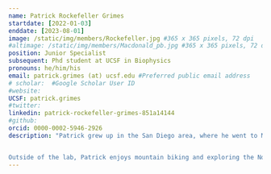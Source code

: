 ```yaml
---
name: Patrick Rockefeller Grimes
startdate: [2022-01-03]
enddate: [2023-08-01]
image: /static/img/members/Rockefeller.jpg #365 x 365 pixels, 72 dpi
#altimage: /static/img/members/Macdonald_pb.jpg #365 x 365 pixels, 72 dpi
position: Junior Specialist
subsequent: Phd student at UCSF in Biophysics
pronouns: he/him/his
email: patrick.grimes (at) ucsf.edu #Preferred public email address
# scholar:  #Google Scholar User ID
#website:
UCSF: patrick.grimes
#twitter:
linkedin: patrick-rockefeller-grimes-851a14144
#github:
orcid: 0000-0002-5946-2926
description: "Patrick grew up in the San Diego area, where he went to MiraCosta College before transferring to UC Santa Cruz. As an undergraduate, he worked in the lab of Shaowei Chen, studying functionalized nanoparticles and their applications in photovoltaics and nitrogen fixation. After graduating, Patrick joined the lab of Seemay Chou at UCSF, where he worked on projects seeking to understand host-pathogen interactions between ticks and Lyme Borreliae as well as structure-function studies of the bacterial cell envelope as it relates to interbacterial competition. Later, he joined the Coyote-Maestas lab, where he is developing new deep mutational scanning tools and exploring TRPV1 function through deep mutational scanning.


Outside of the lab, Patrick enjoys mountain biking and exploring the Northern California wilderness with his dog Dot."
---
```

